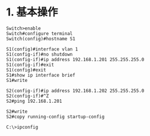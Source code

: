 # 1. 基本操作
    Switch>enable 
    Switch#configure terminal 
    Switch(config)#hostname S1

    S1(config)#interface vlan 1
    S1(config-if)#no shutdown 
    S1(config-if)#ip address 192.168.1.201 255.255.255.0
    S1(config-if)#exit
    S1(config)#exit
    S1#show ip interface brief 
    S1#write

    S2(config-if)#ip address 192.168.1.202 255.255.255.0
    S2(config-if)#^Z
    S2#ping 192.168.1.201

    S2#write 
    S2#copy running-config startup-config   

    C:\>ipconfig